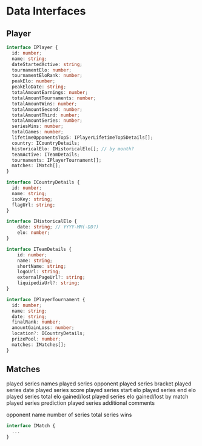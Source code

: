 # Data Interfaces

## Player

```ts
interface IPlayer {
  id: number;
  name: string;
  dateStartedActive: string;
  tournamentElo: number;
  tournamentEloRank: number;
  peakElo: number;
  peakEloDate: string;
  totalAmountEarnings: number;
  totalAmountTournaments: number;
  totalAmountWins: number;
  totalAmountSecond: number;
  totalAmountThird: number;
  totalAmountSeries: number;
  seriesWins: number;
  totalGames: number;
  lifetimeOpponentsTop5: IPlayerLifetimeTop5Details[];
  country: ICountryDetails;
  historicalElo: IHistoricalElo[]; // by month?
  teamActive: ITeamDetails;
  tournaments: IPlayerTournament[];
  matches: IMatch[];
}
```

```ts
interface ICountryDetails {
  id: number;
  name: string;
  isoKey: string;
  flagUrl: string;
}
```

```ts
interface IHistoricalElo {
    date: string; // YYYY-MM(-DD?)
    elo: number;
}
```

```ts
interface ITeamDetails {
    id: number;
    name: string;
    shortName: string;
    logoUrl: string;
    externalPageUrl?: string;
    liquipediaUrl?: string;
}
```

```ts
interface IPlayerTournament {
  id: number;
  name: string;
  date: string;
  finalRank: number;
  amountGainLoss: number;
  location?: ICountryDetails;
  prizePool: number;
  matches: IMatches[];
}
```

## Matches

played series names
played series opponent
played series bracket
played series date
played series score
played series start elo
played series end elo
played series total elo gained/lost
played series elo gained/lost by match
played series prediction
played series additional comments

opponent name
number of series
total series wins

```ts
interface IMatch {
  ...
}
```
